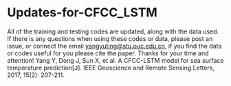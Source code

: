 # Updates-for-CFCC_LSTM
All of the training and testing codes are updated, along with the data used. If there is any questions when using these codes or data, please post an issue, or connect the email yangyuting@stu.ouc.edu.cn, if you find the data or codes useful for you please cite the paper. Thanks for your time and attention!
Yang Y, Dong J, Sun X, et al. A CFCC-LSTM model for sea surface temperature prediction[J]. IEEE Geoscience and Remote Sensing Letters, 2017, 15(2): 207-211.
